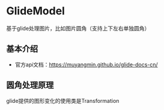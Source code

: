 # GlideModel
基于glide处理图片，比如图片圆角（支持上下左右单独圆角）

## 基本介绍
* 官方api文档：https://muyangmin.github.io/glide-docs-cn/

## 圆角处理原理
glide提供的图形变化的使用类是Transformation
